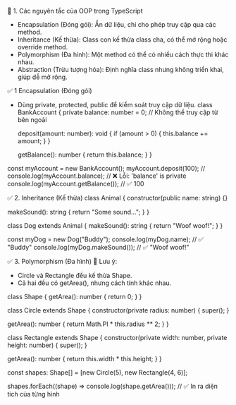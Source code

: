 <!-- TypeScript hỗ trợ mạnh mẽ lập trình hướng đối tượng (OOP - Object-Oriented Programming) với các tính năng như class, interface, inheritance, encapsulation, polymorphism, abstraction... -->

🎯 1. Các nguyên tắc của OOP trong TypeScript

- Encapsulation (Đóng gói): 	Ẩn dữ liệu, chỉ cho phép truy cập qua các method.
- Inheritance (Kế thừa): 	Class con kế thừa class cha, có thể mở rộng hoặc override method.
- Polymorphism (Đa hình): 	Một method có thể có nhiều cách thực thi khác nhau.
- Abstraction (Trừu tượng hóa): 	Định nghĩa class nhưng không triển khai, giúp dễ mở rộng.

✅ 1 Encapsulation (Đóng gói) 
* Dùng private, protected, public để kiểm soát truy cập dữ liệu.
class BankAccount {
  private balance: number = 0; // Không thể truy cập từ bên ngoài

  deposit(amount: number): void {
    if (amount > 0) {
      this.balance += amount;
    }
  }

  getBalance(): number {
    return this.balance;
  }
}

const myAccount = new BankAccount();
myAccount.deposit(100);
// console.log(myAccount.balance); // ❌ Lỗi: 'balance' is private
console.log(myAccount.getBalance()); // ✅ 100


✅ 2. Inheritance (Kế thừa)
class Animal {
  constructor(public name: string) {}

  makeSound(): string {
    return "Some sound...";
  }
}

class Dog extends Animal {
  makeSound(): string {
    return "Woof woof!";
  }
}

const myDog = new Dog("Buddy");
console.log(myDog.name); // ✅ "Buddy"
console.log(myDog.makeSound()); // ✅ "Woof woof!"


✅ 3. Polymorphism (Đa hình)
📌 Lưu ý:
- Circle và Rectangle đều kế thừa Shape.
- Cả hai đều có getArea(), nhưng cách tính khác nhau.

class Shape {
  getArea(): number {
    return 0;
  }
}

class Circle extends Shape {
  constructor(private radius: number) {
    super();
  }

  getArea(): number {
    return Math.PI * this.radius ** 2;
  }
}

class Rectangle extends Shape {
  constructor(private width: number, private height: number) {
    super();
  }

  getArea(): number {
    return this.width * this.height;
  }
}

const shapes: Shape[] = [new Circle(5), new Rectangle(4, 6)];

shapes.forEach((shape) => console.log(shape.getArea()));
// ✅ In ra diện tích của từng hình
